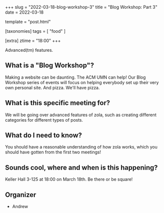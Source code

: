 +++
slug = "2022-03-18-blog-workshop-3"
title = "Blog Workshop: Part 3"
date = 2022-03-18

template = "post.html"

[taxonomies]
tags = [ "food" ]

[extra]
ztime = "18:00"
+++

Advanced(tm) features.

<!-- more -->

## What is a "Blog Workshop"?

Making a website can be daunting. The ACM UMN can help! Our Blog Workshop series of events will
focus on helping everybody set up their very own personal site. And pizza. We'll have pizza.

## What is this specific meeting for?

We will be going over advanced features of zola, such as creating different categories for different types of posts.

## What do I need to know?

You should have a reasonable understanding of how zola works, which you should have gotten from the first two meetings!

## Sounds cool, where and when is this happening?

Keller Hall 3-125 at 18:00 on March 18th. Be there or be square!

## Organizer

* Andrew
